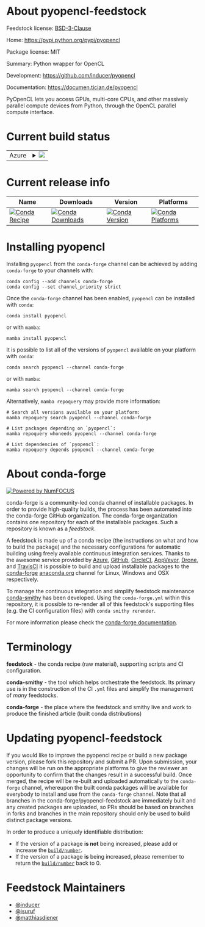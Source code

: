 About pyopencl-feedstock
========================

Feedstock license: [BSD-3-Clause](https://github.com/conda-forge/pyopencl-feedstock/blob/main/LICENSE.txt)

Home: https://pypi.python.org/pypi/pyopencl

Package license: MIT

Summary: Python wrapper for OpenCL

Development: https://github.com/inducer/pyopencl

Documentation: https://documen.tician.de/pyopencl

PyOpenCL lets you access GPUs, multi-core CPUs, and other massively
parallel compute devices from Python, through the OpenCL parallel
compute interface.


Current build status
====================


<table>
    
  <tr>
    <td>Azure</td>
    <td>
      <details>
        <summary>
          <a href="https://dev.azure.com/conda-forge/feedstock-builds/_build/latest?definitionId=4112&branchName=main">
            <img src="https://dev.azure.com/conda-forge/feedstock-builds/_apis/build/status/pyopencl-feedstock?branchName=main">
          </a>
        </summary>
        <table>
          <thead><tr><th>Variant</th><th>Status</th></tr></thead>
          <tbody><tr>
              <td>linux_64_python3.10.____cpython</td>
              <td>
                <a href="https://dev.azure.com/conda-forge/feedstock-builds/_build/latest?definitionId=4112&branchName=main">
                  <img src="https://dev.azure.com/conda-forge/feedstock-builds/_apis/build/status/pyopencl-feedstock?branchName=main&jobName=linux&configuration=linux%20linux_64_python3.10.____cpython" alt="variant">
                </a>
              </td>
            </tr><tr>
              <td>linux_64_python3.11.____cpython</td>
              <td>
                <a href="https://dev.azure.com/conda-forge/feedstock-builds/_build/latest?definitionId=4112&branchName=main">
                  <img src="https://dev.azure.com/conda-forge/feedstock-builds/_apis/build/status/pyopencl-feedstock?branchName=main&jobName=linux&configuration=linux%20linux_64_python3.11.____cpython" alt="variant">
                </a>
              </td>
            </tr><tr>
              <td>linux_64_python3.12.____cpython</td>
              <td>
                <a href="https://dev.azure.com/conda-forge/feedstock-builds/_build/latest?definitionId=4112&branchName=main">
                  <img src="https://dev.azure.com/conda-forge/feedstock-builds/_apis/build/status/pyopencl-feedstock?branchName=main&jobName=linux&configuration=linux%20linux_64_python3.12.____cpython" alt="variant">
                </a>
              </td>
            </tr><tr>
              <td>linux_64_python3.13.____cp313</td>
              <td>
                <a href="https://dev.azure.com/conda-forge/feedstock-builds/_build/latest?definitionId=4112&branchName=main">
                  <img src="https://dev.azure.com/conda-forge/feedstock-builds/_apis/build/status/pyopencl-feedstock?branchName=main&jobName=linux&configuration=linux%20linux_64_python3.13.____cp313" alt="variant">
                </a>
              </td>
            </tr><tr>
              <td>linux_aarch64_python3.10.____cpython</td>
              <td>
                <a href="https://dev.azure.com/conda-forge/feedstock-builds/_build/latest?definitionId=4112&branchName=main">
                  <img src="https://dev.azure.com/conda-forge/feedstock-builds/_apis/build/status/pyopencl-feedstock?branchName=main&jobName=linux&configuration=linux%20linux_aarch64_python3.10.____cpython" alt="variant">
                </a>
              </td>
            </tr><tr>
              <td>linux_aarch64_python3.11.____cpython</td>
              <td>
                <a href="https://dev.azure.com/conda-forge/feedstock-builds/_build/latest?definitionId=4112&branchName=main">
                  <img src="https://dev.azure.com/conda-forge/feedstock-builds/_apis/build/status/pyopencl-feedstock?branchName=main&jobName=linux&configuration=linux%20linux_aarch64_python3.11.____cpython" alt="variant">
                </a>
              </td>
            </tr><tr>
              <td>linux_aarch64_python3.12.____cpython</td>
              <td>
                <a href="https://dev.azure.com/conda-forge/feedstock-builds/_build/latest?definitionId=4112&branchName=main">
                  <img src="https://dev.azure.com/conda-forge/feedstock-builds/_apis/build/status/pyopencl-feedstock?branchName=main&jobName=linux&configuration=linux%20linux_aarch64_python3.12.____cpython" alt="variant">
                </a>
              </td>
            </tr><tr>
              <td>linux_aarch64_python3.13.____cp313</td>
              <td>
                <a href="https://dev.azure.com/conda-forge/feedstock-builds/_build/latest?definitionId=4112&branchName=main">
                  <img src="https://dev.azure.com/conda-forge/feedstock-builds/_apis/build/status/pyopencl-feedstock?branchName=main&jobName=linux&configuration=linux%20linux_aarch64_python3.13.____cp313" alt="variant">
                </a>
              </td>
            </tr><tr>
              <td>linux_ppc64le_python3.10.____cpython</td>
              <td>
                <a href="https://dev.azure.com/conda-forge/feedstock-builds/_build/latest?definitionId=4112&branchName=main">
                  <img src="https://dev.azure.com/conda-forge/feedstock-builds/_apis/build/status/pyopencl-feedstock?branchName=main&jobName=linux&configuration=linux%20linux_ppc64le_python3.10.____cpython" alt="variant">
                </a>
              </td>
            </tr><tr>
              <td>linux_ppc64le_python3.11.____cpython</td>
              <td>
                <a href="https://dev.azure.com/conda-forge/feedstock-builds/_build/latest?definitionId=4112&branchName=main">
                  <img src="https://dev.azure.com/conda-forge/feedstock-builds/_apis/build/status/pyopencl-feedstock?branchName=main&jobName=linux&configuration=linux%20linux_ppc64le_python3.11.____cpython" alt="variant">
                </a>
              </td>
            </tr><tr>
              <td>linux_ppc64le_python3.12.____cpython</td>
              <td>
                <a href="https://dev.azure.com/conda-forge/feedstock-builds/_build/latest?definitionId=4112&branchName=main">
                  <img src="https://dev.azure.com/conda-forge/feedstock-builds/_apis/build/status/pyopencl-feedstock?branchName=main&jobName=linux&configuration=linux%20linux_ppc64le_python3.12.____cpython" alt="variant">
                </a>
              </td>
            </tr><tr>
              <td>linux_ppc64le_python3.13.____cp313</td>
              <td>
                <a href="https://dev.azure.com/conda-forge/feedstock-builds/_build/latest?definitionId=4112&branchName=main">
                  <img src="https://dev.azure.com/conda-forge/feedstock-builds/_apis/build/status/pyopencl-feedstock?branchName=main&jobName=linux&configuration=linux%20linux_ppc64le_python3.13.____cp313" alt="variant">
                </a>
              </td>
            </tr><tr>
              <td>osx_64_python3.10.____cpython</td>
              <td>
                <a href="https://dev.azure.com/conda-forge/feedstock-builds/_build/latest?definitionId=4112&branchName=main">
                  <img src="https://dev.azure.com/conda-forge/feedstock-builds/_apis/build/status/pyopencl-feedstock?branchName=main&jobName=osx&configuration=osx%20osx_64_python3.10.____cpython" alt="variant">
                </a>
              </td>
            </tr><tr>
              <td>osx_64_python3.11.____cpython</td>
              <td>
                <a href="https://dev.azure.com/conda-forge/feedstock-builds/_build/latest?definitionId=4112&branchName=main">
                  <img src="https://dev.azure.com/conda-forge/feedstock-builds/_apis/build/status/pyopencl-feedstock?branchName=main&jobName=osx&configuration=osx%20osx_64_python3.11.____cpython" alt="variant">
                </a>
              </td>
            </tr><tr>
              <td>osx_64_python3.12.____cpython</td>
              <td>
                <a href="https://dev.azure.com/conda-forge/feedstock-builds/_build/latest?definitionId=4112&branchName=main">
                  <img src="https://dev.azure.com/conda-forge/feedstock-builds/_apis/build/status/pyopencl-feedstock?branchName=main&jobName=osx&configuration=osx%20osx_64_python3.12.____cpython" alt="variant">
                </a>
              </td>
            </tr><tr>
              <td>osx_64_python3.13.____cp313</td>
              <td>
                <a href="https://dev.azure.com/conda-forge/feedstock-builds/_build/latest?definitionId=4112&branchName=main">
                  <img src="https://dev.azure.com/conda-forge/feedstock-builds/_apis/build/status/pyopencl-feedstock?branchName=main&jobName=osx&configuration=osx%20osx_64_python3.13.____cp313" alt="variant">
                </a>
              </td>
            </tr><tr>
              <td>osx_arm64_python3.10.____cpython</td>
              <td>
                <a href="https://dev.azure.com/conda-forge/feedstock-builds/_build/latest?definitionId=4112&branchName=main">
                  <img src="https://dev.azure.com/conda-forge/feedstock-builds/_apis/build/status/pyopencl-feedstock?branchName=main&jobName=osx&configuration=osx%20osx_arm64_python3.10.____cpython" alt="variant">
                </a>
              </td>
            </tr><tr>
              <td>osx_arm64_python3.11.____cpython</td>
              <td>
                <a href="https://dev.azure.com/conda-forge/feedstock-builds/_build/latest?definitionId=4112&branchName=main">
                  <img src="https://dev.azure.com/conda-forge/feedstock-builds/_apis/build/status/pyopencl-feedstock?branchName=main&jobName=osx&configuration=osx%20osx_arm64_python3.11.____cpython" alt="variant">
                </a>
              </td>
            </tr><tr>
              <td>osx_arm64_python3.12.____cpython</td>
              <td>
                <a href="https://dev.azure.com/conda-forge/feedstock-builds/_build/latest?definitionId=4112&branchName=main">
                  <img src="https://dev.azure.com/conda-forge/feedstock-builds/_apis/build/status/pyopencl-feedstock?branchName=main&jobName=osx&configuration=osx%20osx_arm64_python3.12.____cpython" alt="variant">
                </a>
              </td>
            </tr><tr>
              <td>osx_arm64_python3.13.____cp313</td>
              <td>
                <a href="https://dev.azure.com/conda-forge/feedstock-builds/_build/latest?definitionId=4112&branchName=main">
                  <img src="https://dev.azure.com/conda-forge/feedstock-builds/_apis/build/status/pyopencl-feedstock?branchName=main&jobName=osx&configuration=osx%20osx_arm64_python3.13.____cp313" alt="variant">
                </a>
              </td>
            </tr><tr>
              <td>win_64_python3.10.____cpython</td>
              <td>
                <a href="https://dev.azure.com/conda-forge/feedstock-builds/_build/latest?definitionId=4112&branchName=main">
                  <img src="https://dev.azure.com/conda-forge/feedstock-builds/_apis/build/status/pyopencl-feedstock?branchName=main&jobName=win&configuration=win%20win_64_python3.10.____cpython" alt="variant">
                </a>
              </td>
            </tr><tr>
              <td>win_64_python3.11.____cpython</td>
              <td>
                <a href="https://dev.azure.com/conda-forge/feedstock-builds/_build/latest?definitionId=4112&branchName=main">
                  <img src="https://dev.azure.com/conda-forge/feedstock-builds/_apis/build/status/pyopencl-feedstock?branchName=main&jobName=win&configuration=win%20win_64_python3.11.____cpython" alt="variant">
                </a>
              </td>
            </tr><tr>
              <td>win_64_python3.12.____cpython</td>
              <td>
                <a href="https://dev.azure.com/conda-forge/feedstock-builds/_build/latest?definitionId=4112&branchName=main">
                  <img src="https://dev.azure.com/conda-forge/feedstock-builds/_apis/build/status/pyopencl-feedstock?branchName=main&jobName=win&configuration=win%20win_64_python3.12.____cpython" alt="variant">
                </a>
              </td>
            </tr><tr>
              <td>win_64_python3.13.____cp313</td>
              <td>
                <a href="https://dev.azure.com/conda-forge/feedstock-builds/_build/latest?definitionId=4112&branchName=main">
                  <img src="https://dev.azure.com/conda-forge/feedstock-builds/_apis/build/status/pyopencl-feedstock?branchName=main&jobName=win&configuration=win%20win_64_python3.13.____cp313" alt="variant">
                </a>
              </td>
            </tr>
          </tbody>
        </table>
      </details>
    </td>
  </tr>
</table>

Current release info
====================

| Name | Downloads | Version | Platforms |
| --- | --- | --- | --- |
| [![Conda Recipe](https://img.shields.io/badge/recipe-pyopencl-green.svg)](https://anaconda.org/conda-forge/pyopencl) | [![Conda Downloads](https://img.shields.io/conda/dn/conda-forge/pyopencl.svg)](https://anaconda.org/conda-forge/pyopencl) | [![Conda Version](https://img.shields.io/conda/vn/conda-forge/pyopencl.svg)](https://anaconda.org/conda-forge/pyopencl) | [![Conda Platforms](https://img.shields.io/conda/pn/conda-forge/pyopencl.svg)](https://anaconda.org/conda-forge/pyopencl) |

Installing pyopencl
===================

Installing `pyopencl` from the `conda-forge` channel can be achieved by adding `conda-forge` to your channels with:

```
conda config --add channels conda-forge
conda config --set channel_priority strict
```

Once the `conda-forge` channel has been enabled, `pyopencl` can be installed with `conda`:

```
conda install pyopencl
```

or with `mamba`:

```
mamba install pyopencl
```

It is possible to list all of the versions of `pyopencl` available on your platform with `conda`:

```
conda search pyopencl --channel conda-forge
```

or with `mamba`:

```
mamba search pyopencl --channel conda-forge
```

Alternatively, `mamba repoquery` may provide more information:

```
# Search all versions available on your platform:
mamba repoquery search pyopencl --channel conda-forge

# List packages depending on `pyopencl`:
mamba repoquery whoneeds pyopencl --channel conda-forge

# List dependencies of `pyopencl`:
mamba repoquery depends pyopencl --channel conda-forge
```


About conda-forge
=================

[![Powered by
NumFOCUS](https://img.shields.io/badge/powered%20by-NumFOCUS-orange.svg?style=flat&colorA=E1523D&colorB=007D8A)](https://numfocus.org)

conda-forge is a community-led conda channel of installable packages.
In order to provide high-quality builds, the process has been automated into the
conda-forge GitHub organization. The conda-forge organization contains one repository
for each of the installable packages. Such a repository is known as a *feedstock*.

A feedstock is made up of a conda recipe (the instructions on what and how to build
the package) and the necessary configurations for automatic building using freely
available continuous integration services. Thanks to the awesome service provided by
[Azure](https://azure.microsoft.com/en-us/services/devops/), [GitHub](https://github.com/),
[CircleCI](https://circleci.com/), [AppVeyor](https://www.appveyor.com/),
[Drone](https://cloud.drone.io/welcome), and [TravisCI](https://travis-ci.com/)
it is possible to build and upload installable packages to the
[conda-forge](https://anaconda.org/conda-forge) [anaconda.org](https://anaconda.org/)
channel for Linux, Windows and OSX respectively.

To manage the continuous integration and simplify feedstock maintenance
[conda-smithy](https://github.com/conda-forge/conda-smithy) has been developed.
Using the ``conda-forge.yml`` within this repository, it is possible to re-render all of
this feedstock's supporting files (e.g. the CI configuration files) with ``conda smithy rerender``.

For more information please check the [conda-forge documentation](https://conda-forge.org/docs/).

Terminology
===========

**feedstock** - the conda recipe (raw material), supporting scripts and CI configuration.

**conda-smithy** - the tool which helps orchestrate the feedstock.
                   Its primary use is in the construction of the CI ``.yml`` files
                   and simplify the management of *many* feedstocks.

**conda-forge** - the place where the feedstock and smithy live and work to
                  produce the finished article (built conda distributions)


Updating pyopencl-feedstock
===========================

If you would like to improve the pyopencl recipe or build a new
package version, please fork this repository and submit a PR. Upon submission,
your changes will be run on the appropriate platforms to give the reviewer an
opportunity to confirm that the changes result in a successful build. Once
merged, the recipe will be re-built and uploaded automatically to the
`conda-forge` channel, whereupon the built conda packages will be available for
everybody to install and use from the `conda-forge` channel.
Note that all branches in the conda-forge/pyopencl-feedstock are
immediately built and any created packages are uploaded, so PRs should be based
on branches in forks and branches in the main repository should only be used to
build distinct package versions.

In order to produce a uniquely identifiable distribution:
 * If the version of a package **is not** being increased, please add or increase
   the [``build/number``](https://docs.conda.io/projects/conda-build/en/latest/resources/define-metadata.html#build-number-and-string).
 * If the version of a package **is** being increased, please remember to return
   the [``build/number``](https://docs.conda.io/projects/conda-build/en/latest/resources/define-metadata.html#build-number-and-string)
   back to 0.

Feedstock Maintainers
=====================

* [@inducer](https://github.com/inducer/)
* [@isuruf](https://github.com/isuruf/)
* [@matthiasdiener](https://github.com/matthiasdiener/)

